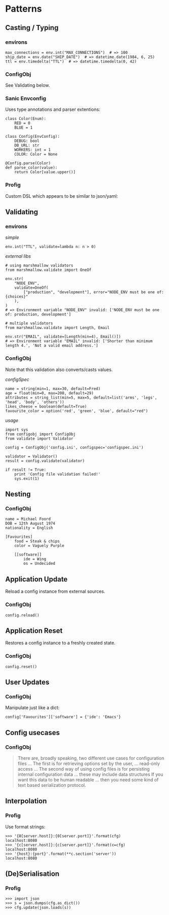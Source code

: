 # Patterns

## Casting / Typing

### environs

    max_connections = env.int("MAX_CONNECTIONS")  # => 100
    ship_date = env.date("SHIP_DATE")  # => datetime.date(1984, 6, 25)
    ttl = env.timedelta("TTL")  # => datetime.timedelta(0, 42)

### ConfigObj

See Validating below.

### Sanic Envconfig

Uses type annotations and parser extentions:

    class Color(Enum):
        RED = 0
        BLUE = 1

    class Config(EnvConfig):
        DEBUG: bool
        DB_URL: str
        WORKERS: int = 1
        COLOR: Color = None

    @Config.parse(Color)
    def parse_color(value):
        return Color[value.upper()]

### Profig

Custom DSL which appears to be similar to json/yaml:


## Validating

### environs

*simple*

    env.int("TTL", validate=lambda n: n > 0)

*external libs*

    # using marshmallow validators
    from marshmallow.validate import OneOf

    env.str(
        "NODE_ENV",
        validate=OneOf(
            ["production", "development"], error="NODE_ENV must be one of: {choices}"
        ),
    )
    # => Environment variable "NODE_ENV" invalid: ['NODE_ENV must be one of: production, development']

    # multiple validators
    from marshmallow.validate import Length, Email

    env.str("EMAIL", validate=[Length(min=4), Email()])
    # => Environment variable "EMAIL" invalid: ['Shorter than minimum length 4.', 'Not a valid email address.']

### ConfigObj

Note that this validation also converts/casts values.

*configSpec*

    name = string(min=1, max=30, default=Fred)
    age = float(min=0, max=200, default=29)
    attributes = string_list(min=5, max=5, default=list('arms', 'legs', 'head', 'body', 'others'))
    likes_cheese = boolean(default=True)
    favourite_color = option('red', 'green', 'blue', default="red")

*usage*

    import sys
    from configobj import ConfigObj
    from validate import Validator

    config = ConfigObj('config.ini', configspec='configspec.ini')

    validator = Validator()
    result = config.validate(validator)

    if result != True:
        print 'Config file validation failed!'
        sys.exit(1)

## Nesting

### ConfigObj

    name = Michael Foord
    DOB = 12th August 1974
    nationality = English

    [Favourites]
        food = Steak & chips
        color = Vaguely Purple

        [[software]]
            ide = Wing
            os = Undecided


## Application Update

Reload a config instance from external sources.

### ConfigObj

    config.reload()

## Application Reset

Restores a config instance to a freshly created state.

### ConfigObj

    config.reset()

## User Updates

### ConfigObj

Manipulate just like a dict:

    config['Favourites']['software'] = {'ide': 'Emacs'}

## Config usecases

### ConfigObj

> There are, broadly speaking, two different use cases for configuration files ...
> The first is for retrieving options set by the user, ... read-only access ...
> The second way of using config files is for persisting internal configuration data ... these may include data structures
> If you want this data to be human readable ... then you need some kind of text based serialization protocol.

## Interpolation

### Profig

Use format strings:

    >>> '{0[server.host]}:{0[server.port]}'.format(cfg)
    localhost:8080
    >>> '{c[server.host]}:{c[server.port]}'.format(c=cfg)
    localhost:8080
    >>> '{host}:{port}'.format(**c.section('server'))
    localhost:8080

## (De)Serialisation

### Profig

    >>> import json
    >>> s = json.dumps(cfg.as_dict())
    >>> cfg.update(json.loads(s))
